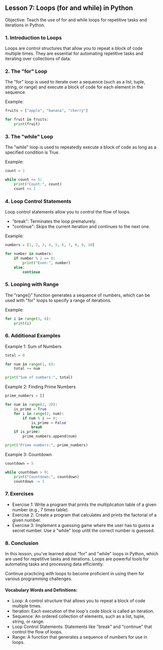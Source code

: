 ## Lesson 7: Loops (for and while) in Python

Objective: 
Teach the use of for and while loops for repetitive tasks and iterations in Python.

### 1. Introduction to Loops
Loops are control structures that allow you to repeat a block of code multiple times. They are essential for automating repetitive tasks and iterating over collections of data.

###  2. The "for" Loop
The "for" loop is used to iterate over a sequence (such as a list, tuple, string, or range) and execute a block of code for each element in the sequence.

Example:
```python
fruits = ["apple", "banana", "cherry"]

for fruit in fruits:
    print(fruit)
```

### 3. The "while" Loop
The "while" loop is used to repeatedly execute a block of code as long as a specified condition is True.

Example:
```python
count = 1

while count <= 5:
    print("Count:", count)
    count += 1
```

### 4. Loop Control Statements
Loop control statements allow you to control the flow of loops.
- "break": Terminates the loop prematurely.
- "continue": Skips the current iteration and continues to the next one.

Example:
```python
numbers = [1, 2, 3, 4, 5, 6, 7, 8, 9, 10]

for number in numbers:
    if number % 2 == 0:
        print("Even:", number)
    else:
        continue
```

### 5. Looping with Range
The "range()" function generates a sequence of numbers, which can be used with "for" loops to specify a range of iterations.

Example:
```python
for i in range(1, 6):
    print(i)
```

### 6. Additional Examples
Example 1: Sum of Numbers
```python
total = 0

for num in range(1, 6):
    total += num

print("Sum of numbers:", total)
```

Example 2: Finding Prime Numbers
```python
prime_numbers = []

for num in range(2, 20):
    is_prime = True
    for i in range(2, num):
        if num % i == 0:
            is_prime = False
            break
    if is_prime:
        prime_numbers.append(num)

print("Prime numbers:", prime_numbers)
```

Example 3: Countdown
```python
countdown = 5

while countdown > 0:
    print("Countdown:", countdown)
    countdown -= 1
```

### 7. Exercises
- Exercise 1: Write a program that prints the multiplication table of a given number (e.g., 7 times table).
- Exercise 2: Create a program that calculates and prints the factorial of a given number.
- Exercise 3: Implement a guessing game where the user has to guess a secret number. Use a "while" loop until the correct number is guessed.

### 8. Conclusion
In this lesson, you've learned about "for" and "while" loops in Python, which are used for repetitive tasks and iterations. Loops are powerful tools for automating tasks and processing data efficiently.

Continue practicing with loops to become proficient in using them for various programming challenges.

#### Vocabulary Words and Definitions:
- Loop: A control structure that allows you to repeat a block of code multiple times.
- Iteration: Each execution of the loop's code block is called an iteration.
- Sequence: An ordered collection of elements, such as a list, tuple, string, or range.
- Loop Control Statements: Statements like "break" and "continue" that control the flow of loops.
- Range: A function that generates a sequence of numbers for use in loops.